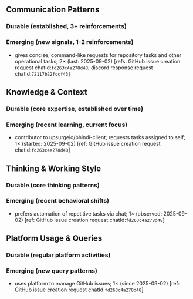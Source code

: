 ## Communication Patterns
### Durable (established, 3+ reinforcements)

### Emerging (new signals, 1-2 reinforcements)
- gives concise, command-like requests for repository tasks and other operational tasks; 2× (last: 2025-09-02) [refs: GitHub issue creation request chatId:`fd263c4a278d48`; discord response request chatId:`72117b22fccf43`]

## Knowledge & Context
### Durable (core expertise, established over time)

### Emerging (recent learning, current focus)
- contributor to upsurgeio/bhindi-client; requests tasks assigned to self; 1× (started: 2025-09-02) [ref: GitHub issue creation request chatId:`fd263c4a278d48`]

## Thinking & Working Style
### Durable (core thinking patterns)

### Emerging (recent behavioral shifts)
- prefers automation of repetitive tasks via chat; 1× (observed: 2025-09-02) [ref: GitHub issue creation request chatId:`fd263c4a278d48`]

## Platform Usage & Queries
### Durable (regular platform activities)

### Emerging (new query patterns)
- uses platform to manage GitHub issues; 1× (since 2025-09-02) [ref: GitHub issue creation request chatId:`fd263c4a278d48`]